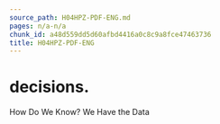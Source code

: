 ```yaml
---
source_path: H04HPZ-PDF-ENG.md
pages: n/a-n/a
chunk_id: a48d559dd5d60afbd4416a0c8c9a8fce47463736
title: H04HPZ-PDF-ENG
---
```

# decisions.

How Do We Know? We Have the Data
